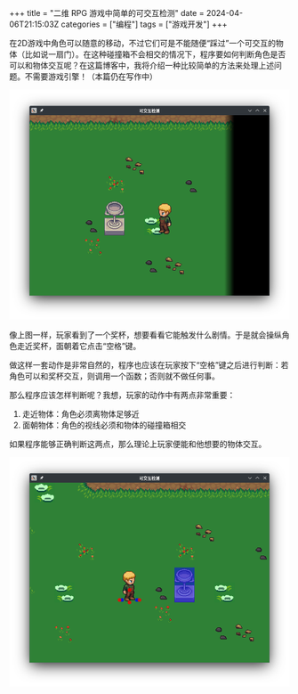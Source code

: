+++
title = "二维 RPG 游戏中简单的可交互检测"
date = 2024-04-06T21:15:03Z
categories = ["编程"]
tags = ["游戏开发"]
+++

在2D游戏中角色可以随意的移动，不过它们可是不能随便“踩过”一个可交互的物体（比如说一扇门）。在这种碰撞箱不会相交的情况下，程序要如何判断角色是否可以和物体交互呢？在这篇博客中，我将介绍一种比较简单的方法来处理上述问题。不需要游戏引擎！（本篇仍在写作中）

<!--more-->

![玩家的游戏截图](screenshot0.png "玩家的游戏截图")

像上图一样，玩家看到了一个奖杯，想要看看它能触发什么剧情。于是就会操纵角色走近奖杯，面朝着它点击“空格”键。

做这样一套动作是非常自然的，程序也应该在玩家按下“空格”键之后进行判断：若角色可以和奖杯交互，则调用一个函数；否则就不做任何事。

那么程序应该怎样判断呢？我想，玩家的动作中有两点非常重要：

1. 走近物体：角色必须离物体足够近
2. 面朝物体：角色的视线必须和物体的碰撞箱相交

如果程序能够正确判断这两点，那么理论上玩家便能和他想要的物体交互。

![开发者的游戏截图](screenshot1.png "开发者的游戏截图")
